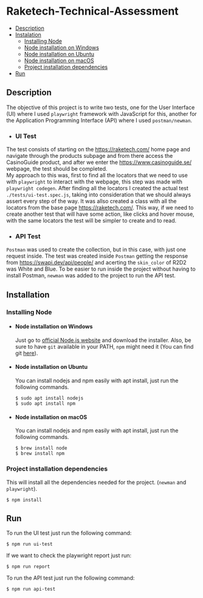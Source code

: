 # Raketech-Technical-Assessment
- [Description](#Description)
- [Instalation](#Instalation)
    - [Installing Node](#Installing-Node)
    - [Node installation on Windows](#Node-installation-on-Windows)
    - [Node installation on Ubuntu](#Node-installation-on-Ubuntu)
    - [Node installation on macOS](#Node-installation-on-macOS)
    - [Project installation dependencies](#Project-installation-dependencies) 
- [Run](#Run)

## Description
The objective of this project is to write two tests, one for the User Interface (UI) where I used ``playwright`` framework with JavaScript for this, another for the Application Programming Interface (API) where I used ``postman/newman``.
- ### UI Test 
The test consists of starting on the https://raketech.com/ home page and navigate through the products subpage and from there access the CasinoGuide product, and after we enter the https://www.casinoguide.se/ webpage, the test should be completed.   
My approach to this was, first to find all the locators that we need to use with ``playwright`` to interact with the webpage, this step was made with ``playwright codegen``. 
After finding all the locators I created the actual test ``./tests/ui-test.spec.js``,  taking into consideration that we should always assert every step of the way. It was allso created a class with all the locators from the base page https://raketech.com/. This way, if we need to create another test that will have some action, like clicks and hover mouse, with the same locators the test will be simpler to create and to read.

- ### API Test 
``Postman`` was used to create the collection, but in this case, with just one request inside. The test was created inside ``Postman`` getting the response from  https://swapi.dev/api/people/ and acerting the ``skin_color`` of R2D2 was White and Blue. To be easier to run inside the project without having to install Postman, ``newman`` was added to the project  to run the API test.
    
## Installation
### Installing Node
- #### Node installation on Windows 

  Just go to [official Node.js website](https://nodejs.org/) and download the installer.
Also, be sure to have `git` available in your PATH, `npm` might need it (You can find git [here](https://git-scm.com/)).

- #### Node installation on Ubuntu

  You can install nodejs and npm easily with apt install, just run the following commands.

      $ sudo apt install nodejs
      $ sudo apt install npm

- #### Node installation on macOS

  You can install nodejs and npm easily with apt install, just run the following commands.

      $ brew install node
      $ brew install npm

### Project installation dependencies 
This will install all the dependencies needed for the project. (``newman`` and ``playwright``). 

```
$ npm install 
```
## Run

To run the UI test just run the following command:

```
$ npm run ui-test
```

If we want to check the playwright report just run:
```
$ npm run report
```

To run the API test just run the following command:

```
$ npm run api-test
```
